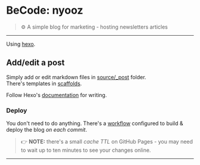 # BeCode: nyooz

> ⚙ A simple blog for marketing - hosting newsletters articles

* * *

Using [hexo](//hexo.io).

## Add/edit a post

Simply add or edit markdown files in [source/_post](./source/_post) folder.  
There's templates in [scaffolds](./scaffolds).

Follow Hexo's [documentation](//hexo.io/docs/writing) for writing.

### Deploy

You don't need to do anything. There's a [workflow](./.github/workflows/deploy.yml) configured to build & deploy the blog _on each commit_.

> 👉 **NOTE:** there's a small _cache TTL_ on GitHub Pages - you may need to wait up to ten minutes to see your changes online.

* * *
